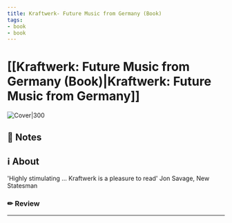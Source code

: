```yaml
---
title: Kraftwerk- Future Music from Germany (Book)
tags: 
- book
- book
---
```






# [[Kraftwerk: Future Music from Germany (Book)|Kraftwerk: Future Music from Germany]]



![Cover|300](http://books.google.com/books/content?id=SIxPEAAAQBAJ&printsec=frontcover&img=1&zoom=1&source=gbs_api)



## 📝 Notes







## ℹ️ About



'Highly stimulating ... Kraftwerk is a pleasure to read' Jon Savage, New Statesman



### ✏ Review







---
